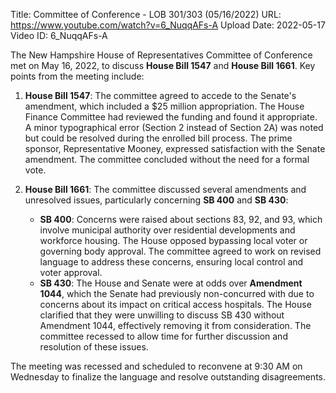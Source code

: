 Title: Committee of Conference - LOB 301/303 (05/16/2022)
URL: https://www.youtube.com/watch?v=6_NuqqAFs-A
Upload Date: 2022-05-17
Video ID: 6_NuqqAFs-A

The New Hampshire House of Representatives Committee of Conference met on May 16, 2022, to discuss **House Bill 1547** and **House Bill 1661**. Key points from the meeting include:

1. **House Bill 1547**: The committee agreed to accede to the Senate's amendment, which included a $25 million appropriation. The House Finance Committee had reviewed the funding and found it appropriate. A minor typographical error (Section 2 instead of Section 2A) was noted but could be resolved during the enrolled bill process. The prime sponsor, Representative Mooney, expressed satisfaction with the Senate amendment. The committee concluded without the need for a formal vote.

2. **House Bill 1661**: The committee discussed several amendments and unresolved issues, particularly concerning **SB 400** and **SB 430**:
   - **SB 400**: Concerns were raised about sections 83, 92, and 93, which involve municipal authority over residential developments and workforce housing. The House opposed bypassing local voter or governing body approval. The committee agreed to work on revised language to address these concerns, ensuring local control and voter approval.
   - **SB 430**: The House and Senate were at odds over **Amendment 1044**, which the Senate had previously non-concurred with due to concerns about its impact on critical access hospitals. The House clarified that they were unwilling to discuss SB 430 without Amendment 1044, effectively removing it from consideration. The committee recessed to allow time for further discussion and resolution of these issues.

The meeting was recessed and scheduled to reconvene at 9:30 AM on Wednesday to finalize the language and resolve outstanding disagreements.